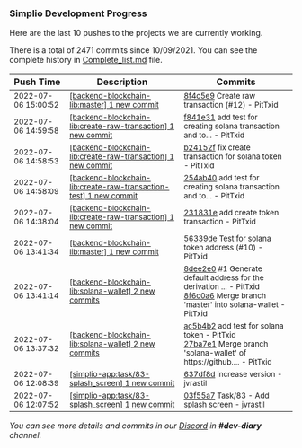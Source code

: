 
### Simplio Development Progress

Here are the last 10 pushes to the projects we are currently working.

There is a total of 2471 commits since 10/09/2021. You can see the complete history in
 [Complete_list.md](Complete_list.md) file.

| Push Time | Description | Commits |
| --- | --- | --- |
| <sub>2022-07-06 15:00:52</sub> | <sub>[[backend-blockchain-lib:master] 1 new commit](https://github.com/SimplioOfficial/backend-blockchain-lib/commit/8f4c5e90699532c51410db6428411928314f3e63)</sub> | <sub>[8f4c5e9](https://github.com/SimplioOfficial/backend-blockchain-lib/commit/8f4c5e90699532c51410db6428411928314f3e63) Create raw transaction (#12) - PitTxid</sub> |
| <sub>2022-07-06 14:59:58</sub> | <sub>[[backend-blockchain-lib:create\-raw\-transaction] 1 new commit](https://github.com/SimplioOfficial/backend-blockchain-lib/commit/f841e31dd53c3f4121b617ccf4667d3c59d94e7c)</sub> | <sub>[f841e31](https://github.com/SimplioOfficial/backend-blockchain-lib/commit/f841e31dd53c3f4121b617ccf4667d3c59d94e7c) add test for creating solana transaction and to... - PitTxid</sub> |
| <sub>2022-07-06 14:58:53</sub> | <sub>[[backend-blockchain-lib:create\-raw\-transaction] 1 new commit](https://github.com/SimplioOfficial/backend-blockchain-lib/commit/b24152f1310180f9770162d181b22b8c083a637d)</sub> | <sub>[b24152f](https://github.com/SimplioOfficial/backend-blockchain-lib/commit/b24152f1310180f9770162d181b22b8c083a637d) fix create transaction for solana token - PitTxid</sub> |
| <sub>2022-07-06 14:58:09</sub> | <sub>[[backend-blockchain-lib:create\-raw\-transaction\-test] 1 new commit](https://github.com/SimplioOfficial/backend-blockchain-lib/commit/254ab4054463c2981d321270836f375ef38b1f0a)</sub> | <sub>[254ab40](https://github.com/SimplioOfficial/backend-blockchain-lib/commit/254ab4054463c2981d321270836f375ef38b1f0a) add test for creating solana transaction and to... - PitTxid</sub> |
| <sub>2022-07-06 14:38:04</sub> | <sub>[[backend-blockchain-lib:create\-raw\-transaction] 1 new commit](https://github.com/SimplioOfficial/backend-blockchain-lib/commit/231831e22939facf2094db7eae50a29b4938a290)</sub> | <sub>[231831e](https://github.com/SimplioOfficial/backend-blockchain-lib/commit/231831e22939facf2094db7eae50a29b4938a290) add create token transaction - PitTxid</sub> |
| <sub>2022-07-06 13:41:34</sub> | <sub>[[backend-blockchain-lib:master] 1 new commit](https://github.com/SimplioOfficial/backend-blockchain-lib/commit/56339de43a6e734013f4ec552e6fd31f70497e92)</sub> | <sub>[56339de](https://github.com/SimplioOfficial/backend-blockchain-lib/commit/56339de43a6e734013f4ec552e6fd31f70497e92) Test for solana token address (#10) - PitTxid</sub> |
| <sub>2022-07-06 13:41:14</sub> | <sub>[[backend-blockchain-lib:solana\-wallet] 2 new commits](https://github.com/SimplioOfficial/backend-blockchain-lib/compare/27ba7e11f991...8f6c0a638fce)</sub> | <sub>[8dee2e0](https://github.com/SimplioOfficial/backend-blockchain-lib/commit/8dee2e0ce861b0d758a1a8597aa52b7fe705a3ca) #1 Generate default address for the derivation ... - PitTxid<br>[8f6c0a6](https://github.com/SimplioOfficial/backend-blockchain-lib/commit/8f6c0a638fced03f73ef9e16317d8fe902fb75d6) Merge branch 'master' into solana-wallet - PitTxid</sub> |
| <sub>2022-07-06 13:37:32</sub> | <sub>[[backend-blockchain-lib:solana\-wallet] 2 new commits](https://github.com/SimplioOfficial/backend-blockchain-lib/compare/137853ea9480...27ba7e11f991)</sub> | <sub>[ac5b4b2](https://github.com/SimplioOfficial/backend-blockchain-lib/commit/ac5b4b25a75ed062f0ce067353c76713afbf24ed) add test for solana token - PitTxid<br>[27ba7e1](https://github.com/SimplioOfficial/backend-blockchain-lib/commit/27ba7e11f991f360be85aee0c5715e8adb8795ac) Merge branch 'solana-wallet' of https://github.... - PitTxid</sub> |
| <sub>2022-07-06 12:08:39</sub> | <sub>[[simplio-app:task/83\-splash\_screen] 1 new commit](https://github.com/SimplioOfficial/simplio-app/commit/637df8dba4f17b2840b07fe553a26b6c139c7a16)</sub> | <sub>[637df8d](https://github.com/SimplioOfficial/simplio-app/commit/637df8dba4f17b2840b07fe553a26b6c139c7a16) increase version - jvrastil</sub> |
| <sub>2022-07-06 12:07:52</sub> | <sub>[[simplio-app:task/83\-splash\_screen] 1 new commit](https://github.com/SimplioOfficial/simplio-app/commit/03f55a7bd8622dea0ca1a877ee6b28481429097a)</sub> | <sub>[03f55a7](https://github.com/SimplioOfficial/simplio-app/commit/03f55a7bd8622dea0ca1a877ee6b28481429097a) Task/83 - Add splash screen - jvrastil</sub> |

_You can see more details and commits in our [Discord](https://discord.gg/aKhjuwZmdP) in **#dev-diary** channel._
